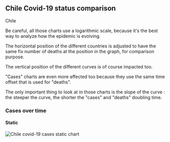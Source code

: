 ## Chile Covid-19 status comparison 

Chile



Be careful, all those charts use a logarithmic scale, because it's the best way to analyze how the epidemic is evolving.
 
The horizontal position of the different countries is adjusted to have the same fix number of deaths at the position in the graph, for comparison purpose.

The vertical position of the different curves is of course impacted too.

"Cases" charts are even more affected too because they use the same time offset that is used for "deaths".

The only important thing to look at in those charts is the slope of the curve : the steeper the curve, the shorter the "cases" and "deaths" doubling time.



 
### Cases over time
 
#### Static
![Chile covid-19 cases static chart](https://raw.githubusercontent.com/madlag/coronavirus_study/master/notebooks/graphs/2020-03-20/countries/Chile/2020-03-20_Chile_deaths.png "Chile covid-19 cases static chart")   

